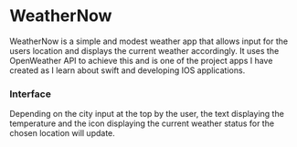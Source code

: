 # WeatherNow
WeatherNow is a simple and modest weather app that allows input for the users location and displays the current weather accordingly. It uses the OpenWeather API to achieve this and is one of the project apps I have created as I learn about swift and developing IOS applications. 

### Interface
Depending on the city input at the top by the user, the text displaying the temperature and the icon displaying the current weather status for the chosen location will update. 
